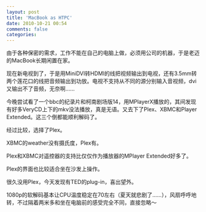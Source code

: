 ```yaml
---
layout: post
title: 'MacBook as HTPC'
date: 2010-10-21 00:54
comments: false
categories: 
---
```

    

由于各种保密的需求，工作不能在自己的电脑上做，必须用公司的机器，于是老迈的MacBook长期闲置在家。

现在新电视到了，于是用MiniDVI转HDMI的线把视频输出到电视，还有3.5mm转两个莲花口的线把音频输出到功放。电视不支持从不同的源分别输入音视频，dvi又输出不了音频，无奈啊……

今晚尝试看了一个bbc的纪录片和柯南剧场版14，用MPlayerX播放的，其间发现有好多VeryCD上下的mkv没法播放，真是无语。又去下了Plex、XBMC和Player Extended。这三个倒都能顺利解码了。

经过比较，选择了Plex。

XBMC的weather没有摄氏度，Plex有。

Plex和XBMC对遥控器的支持比仅仅作为播放器的MPlayer Extended好多了。

Plex的界面也比较适合坐在沙发上操作。

很久没用Plex，今天发现有TED的plug-in，喜出望外。

1080p的软解码基本让CPU温度稳定在70左右（夏天就悲剧了……），风扇呼呼地转，不过隔着两米多和坐在电脑前的感受完全不同，直接忽略～
